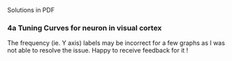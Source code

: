 Solutions in PDF

### 4a Tuning Curves for neuron in visual cortex

The frequency (ie. Y axis) labels may be incorrect for a few graphs as I was not able to resolve the issue. Happy to receive feedback for it !
